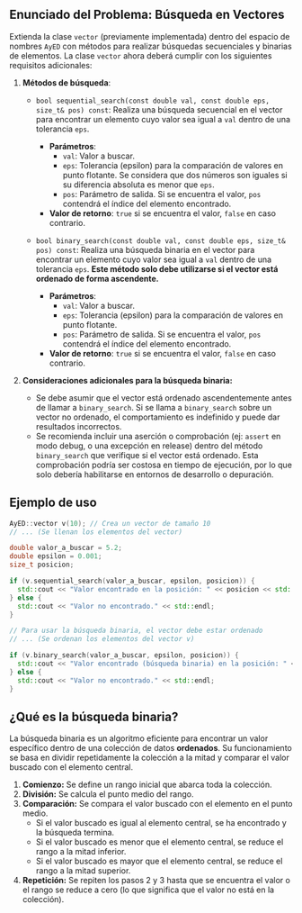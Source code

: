 ## Enunciado del Problema: Búsqueda en Vectores

Extienda la clase `vector` (previamente implementada) dentro del espacio de nombres `AyED` con métodos para realizar búsquedas secuenciales y binarias de elementos. La clase `vector` ahora deberá cumplir con los siguientes requisitos adicionales:

1.  **Métodos de búsqueda**:

    *   `bool sequential_search(const double val, const double eps, size_t& pos) const`: Realiza una búsqueda secuencial en el vector para encontrar un elemento cuyo valor sea igual a `val` dentro de una tolerancia `eps`.
        *   **Parámetros**:
            *   `val`: Valor a buscar.
            *   `eps`: Tolerancia (epsilon) para la comparación de valores en punto flotante. Se considera que dos números son iguales si su diferencia absoluta es menor que `eps`.
            *   `pos`: Parámetro de salida. Si se encuentra el valor, `pos` contendrá el índice del elemento encontrado.
        *   **Valor de retorno**: `true` si se encuentra el valor, `false` en caso contrario.

    *   `bool binary_search(const double val, const double eps, size_t& pos) const`: Realiza una búsqueda binaria en el vector para encontrar un elemento cuyo valor sea igual a `val` dentro de una tolerancia `eps`. **Este método solo debe utilizarse si el vector está ordenado de forma ascendente.**
        *   **Parámetros**:
            *   `val`: Valor a buscar.
            *   `eps`: Tolerancia (epsilon) para la comparación de valores en punto flotante.
            *   `pos`: Parámetro de salida. Si se encuentra el valor, `pos` contendrá el índice del elemento encontrado.
        *   **Valor de retorno**: `true` si se encuentra el valor, `false` en caso contrario.

2.  **Consideraciones adicionales para la búsqueda binaria:**

    *   Se debe asumir que el vector está ordenado ascendentemente antes de llamar a `binary_search`.  Si se llama a `binary_search` sobre un vector no ordenado, el comportamiento es indefinido y puede dar resultados incorrectos.
    *   Se recomienda incluir una aserción o comprobación (ej: `assert` en modo debug, o una excepción en release) dentro del método `binary_search` que verifique si el vector está ordenado.  Esta comprobación podría ser costosa en tiempo de ejecución, por lo que solo debería habilitarse en entornos de desarrollo o depuración.

## Ejemplo de uso

```c++
AyED::vector v(10); // Crea un vector de tamaño 10
// ... (Se llenan los elementos del vector)

double valor_a_buscar = 5.2;
double epsilon = 0.001;
size_t posicion;

if (v.sequential_search(valor_a_buscar, epsilon, posicion)) {
  std::cout << "Valor encontrado en la posición: " << posicion << std::endl;
} else {
  std::cout << "Valor no encontrado." << std::endl;
}

// Para usar la búsqueda binaria, el vector debe estar ordenado
// ... (Se ordenan los elementos del vector v)

if (v.binary_search(valor_a_buscar, epsilon, posicion)) {
  std::cout << "Valor encontrado (búsqueda binaria) en la posición: " << posicion << std::endl;
} else {
  std::cout << "Valor no encontrado." << std::endl;
}
```

## ¿Qué es la búsqueda binaria?

La búsqueda binaria es un algoritmo eficiente para encontrar un valor específico dentro de una colección de datos **ordenados**. Su funcionamiento se basa en dividir repetidamente la colección a la mitad y comparar el valor buscado con el elemento central.

1.  **Comienzo:** Se define un rango inicial que abarca toda la colección.
2.  **División:** Se calcula el punto medio del rango.
3.  **Comparación:** Se compara el valor buscado con el elemento en el punto medio.
    *   Si el valor buscado es igual al elemento central, se ha encontrado y la búsqueda termina.
    *   Si el valor buscado es menor que el elemento central, se reduce el rango a la mitad inferior.
    *   Si el valor buscado es mayor que el elemento central, se reduce el rango a la mitad superior.
4.  **Repetición:** Se repiten los pasos 2 y 3 hasta que se encuentra el valor o el rango se reduce a cero (lo que significa que el valor no está en la colección).
